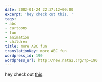 ```yaml
---
date: 2002-01-24 22:37:12+00:00
excerpt: 'hey check out this. '
tags:
- abc
- cartoons
- fun
- animation
- children
title: more ABC fun
translationKey: more ABC fun
wordpress_id: 190
wordpress_url: http://new.nata2.org/?p=190
---
```


hey check out <a href="http://www.blurgraphics.com/new/cartoons/abc.swf">this</a>.